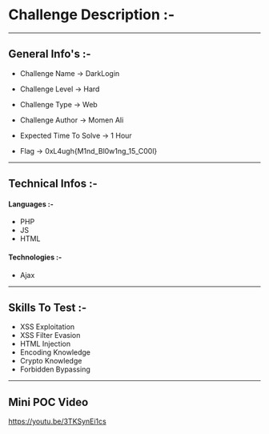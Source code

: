 # Challenge Description :-

_______________
## General Info's :-

* Challenge Name -> DarkLogin

* Challenge Level -> Hard

* Challenge Type -> Web

* Challenge Author -> Momen Ali

* Expected Time To Solve -> 1 Hour

* Flag -> 0xL4ugh{M1nd_Bl0w1ng_15_C00l}
_______________
## Technical Infos :-

#### Languages :- 

* PHP
* JS
* HTML

#### Technologies :-

* Ajax
_______________

## Skills To Test :-

* XSS Exploitation
* XSS Filter Evasion
* HTML Injection
* Encoding Knowledge
* Crypto Knowledge
* Forbidden Bypassing

_______________

## Mini POC Video

https://youtu.be/3TKSynEi1cs

